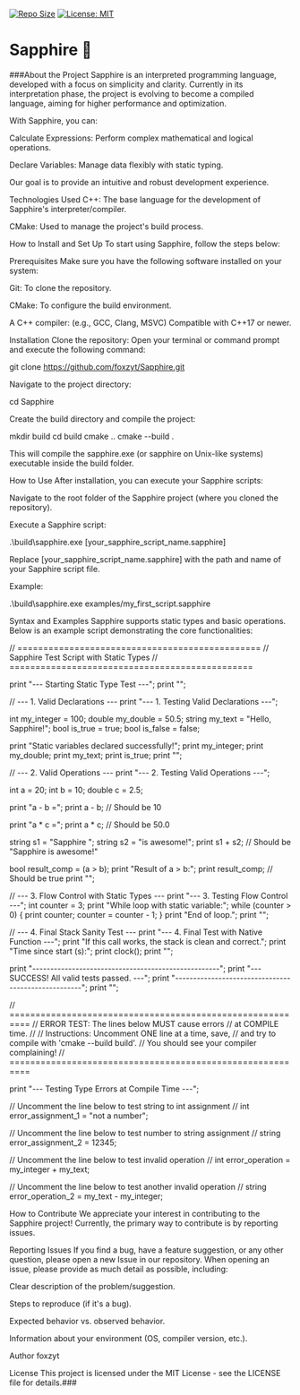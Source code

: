 
[![Repo Size](https://img.shields.io/github/repo-size/foxzyt/Sapphire)](https://github.com/foxzyt/Sapphire)
[![License: MIT](https://img.shields.io/badge/License-MIT-yellow.svg)](https://opensource.org/licenses/MIT)

# **Sapphire 💎**

###About the Project
Sapphire is an interpreted programming language, developed with a focus on simplicity and clarity. Currently in its interpretation phase, the project is evolving to become a compiled language, aiming for higher performance and optimization.

With Sapphire, you can:

Calculate Expressions: Perform complex mathematical and logical operations.

Declare Variables: Manage data flexibly with static typing.

Our goal is to provide an intuitive and robust development experience.

Technologies Used
C++: The base language for the development of Sapphire's interpreter/compiler.

CMake: Used to manage the project's build process.

How to Install and Set Up
To start using Sapphire, follow the steps below:

Prerequisites
Make sure you have the following software installed on your system:

Git: To clone the repository.

CMake: To configure the build environment.

A C++ compiler: (e.g., GCC, Clang, MSVC) Compatible with C++17 or newer.

Installation
Clone the repository:
Open your terminal or command prompt and execute the following command:

git clone https://github.com/foxzyt/Sapphire.git

Navigate to the project directory:

cd Sapphire

Create the build directory and compile the project:

mkdir build
cd build
cmake ..
cmake --build .

This will compile the sapphire.exe (or sapphire on Unix-like systems) executable inside the build folder.

How to Use
After installation, you can execute your Sapphire scripts:

Navigate to the root folder of the Sapphire project (where you cloned the repository).

Execute a Sapphire script:

.\build\sapphire.exe [your_sapphire_script_name.sapphire]

Replace [your_sapphire_script_name.sapphire] with the path and name of your Sapphire script file.

Example:

.\build\sapphire.exe examples/my_first_script.sapphire

Syntax and Examples
Sapphire supports static types and basic operations. Below is an example script demonstrating the core functionalities:

// ===============================================
//  Sapphire Test Script with Static Types
// ===============================================

print "--- Starting Static Type Test ---";
print "";

// --- 1. Valid Declarations ---
print "--- 1. Testing Valid Declarations ---";

int    my_integer = 100;
double my_double  = 50.5;
string my_text    = "Hello, Sapphire!";
bool   is_true    = true;
bool   is_false   = false;

print "Static variables declared successfully!";
print my_integer;
print my_double;
print my_text;
print is_true;
print "";


// --- 2. Valid Operations ---
print "--- 2. Testing Valid Operations ---";

int    a = 20;
int    b = 10;
double c = 2.5;

print "a - b =";
print a - b; // Should be 10

print "a * c =";
print a * c; // Should be 50.0

string s1 = "Sapphire ";
string s2 = "is awesome!";
print s1 + s2; // Should be "Sapphire is awesome!"

bool result_comp = (a > b);
print "Result of a > b:";
print result_comp; // Should be true
print "";


// --- 3. Flow Control with Static Types ---
print "--- 3. Testing Flow Control ---";
int counter = 3;
print "While loop with static variable:";
while (counter > 0) {
    print counter;
    counter = counter - 1;
}
print "End of loop.";
print "";

// --- 4. Final Stack Sanity Test ---
print "--- 4. Final Test with Native Function ---";
print "If this call works, the stack is clean and correct.";
print "Time since start (s):";
print clock();
print "";

print "----------------------------------------------------";
print "--- SUCCESS! All valid tests passed. ---";
print "----------------------------------------------------";
print "";


// ==========================================================
//  ERROR TEST: The lines below MUST cause errors
//  at COMPILE time.
//
//  Instructions: Uncomment ONE line at a time, save,
//  and try to compile with 'cmake --build build'.
//  You should see your compiler complaining!
// ==========================================================

print "--- Testing Type Errors at Compile Time ---";

// Uncomment the line below to test string to int assignment
// int error_assignment_1 = "not a number";

// Uncomment the line below to test number to string assignment
// string error_assignment_2 = 12345;

// Uncomment the line below to test invalid operation
// int error_operation = my_integer + my_text;

// Uncomment the line below to test another invalid operation
// string error_operation_2 = my_text - my_integer;

How to Contribute
We appreciate your interest in contributing to the Sapphire project! Currently, the primary way to contribute is by reporting issues.

Reporting Issues
If you find a bug, have a feature suggestion, or any other question, please open a new Issue in our repository. When opening an issue, please provide as much detail as possible, including:

Clear description of the problem/suggestion.

Steps to reproduce (if it's a bug).

Expected behavior vs. observed behavior.

Information about your environment (OS, compiler version, etc.).

Author
foxzyt

License
This project is licensed under the MIT License - see the LICENSE file for details.###
